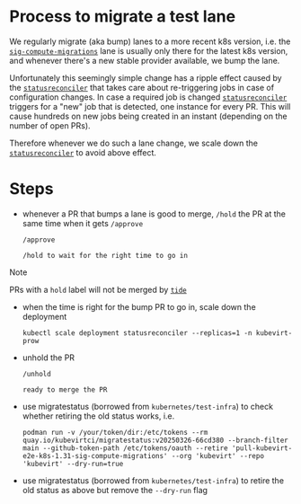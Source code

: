 # Process to migrate a test lane

We regularly migrate (aka bump) lanes to a more recent k8s version, i.e. the [`sig-compute-migrations`] lane is usually only there for the latest k8s version, and whenever there's a new stable provider available, we bump the lane.

Unfortunately this seemingly simple change has a ripple effect caused by the [`statusreconciler`] that takes care about re-triggering jobs in case of configuration changes. In case a required job is changed [`statusreconciler`] triggers for a "new" job that is detected, one instance for every PR. This will cause hundreds on new jobs being created in an instant (depending on the number of open PRs).

Therefore whenever we do such a lane change, we scale down the [`statusreconciler`] to avoid above effect.

# Steps

* whenever a PR that bumps a lane is good to merge, `/hold` the PR at the same time when it gets `/approve`

      /approve

      /hold to wait for the right time to go in
> [!NOTE]
> PRs with a `hold` label will not be merged by [`tide`]
* when the time is right for the bump PR to go in, scale down the deployment

      kubectl scale deployment statusreconciler --replicas=1 -n kubevirt-prow
* unhold the PR

      /unhold

      ready to merge the PR
* use migratestatus (borrowed from `kubernetes/test-infra`) to check whether retiring the old status works, i.e.

      podman run -v /your/token/dir:/etc/tokens --rm quay.io/kubevirtci/migratestatus:v20250326-66cd380 --branch-filter main --github-token-path /etc/tokens/oauth --retire 'pull-kubevirt-e2e-k8s-1.31-sig-compute-migrations' --org 'kubevirt' --repo 'kubevirt' --dry-run=true
* use migratestatus (borrowed from `kubernetes/test-infra`) to retire the old status as above but remove the `--dry-run` flag

[`statusreconciler`]: https://docs.prow.k8s.io/docs/components/optional/status-reconciler/
[`tide`]: https://docs.prow.k8s.io/docs/components/core/tide/
[`sig-compute-migrations`]: https://github.com/kubevirt/project-infra/blob/66cd38052e41a0e24689c9edc4d834e12d3d8828/github/ci/prow-deploy/files/jobs/kubevirt/kubevirt/kubevirt-presubmits.yaml#L964
